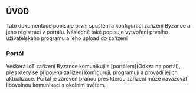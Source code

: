 ## ÚVOD 


Tato dokumentace popisuje první spuštění a konfiguraci zařízení Byzance a jeho registraci v portálu. Následně také popisuje vytvoření prvního uživatelského programu a jeho upload do zařízení


### Portál 

Veškerá IoT zařízení Byzance komunikují s [portálem](Odkza na portál), přes který se připojená zařízení konfigurují, programují a provádí jejich aktualizace. Portál je zároveň bránou přes kterou zařízení může navazovat libovolnou komunikaci s okolním světem.






